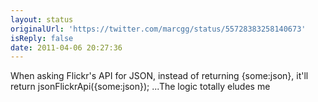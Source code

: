 ```yaml
---
layout: status
originalUrl: 'https://twitter.com/marcgg/status/55728383258140673'
isReply: false
date: 2011-04-06 20:27:36
---
```


When asking Flickr's API for JSON, instead of returning {some:json}, it'll return jsonFlickrApi({some:json}); ...The logic totally eludes me
